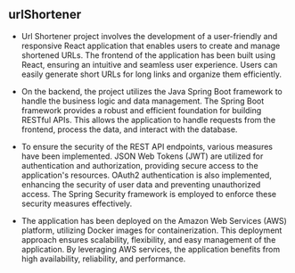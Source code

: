 ## urlShortener

- Url Shortener project involves the development of a user-friendly and responsive React application that enables users to create and manage shortened URLs. The frontend of the application has been built using React, ensuring an intuitive and seamless user experience. Users can easily generate short URLs for long links and organize them efficiently.

- On the backend, the project utilizes the Java Spring Boot framework to handle the business logic and data management. The Spring Boot framework provides a robust and efficient foundation for building RESTful APIs. This allows the application to handle requests from the frontend, process the data, and interact with the database.

- To ensure the security of the REST API endpoints, various measures have been implemented. JSON Web Tokens (JWT) are utilized for authentication and authorization, providing secure access to the application's resources. OAuth2 authentication is also implemented, enhancing the security of user data and preventing unauthorized access. The Spring Security framework is employed to enforce these security measures effectively.

- The application has been deployed on the Amazon Web Services (AWS) platform, utilizing Docker images for containerization. This deployment approach ensures scalability, flexibility, and easy management of the application. By leveraging AWS services, the application benefits from high availability, reliability, and performance.
